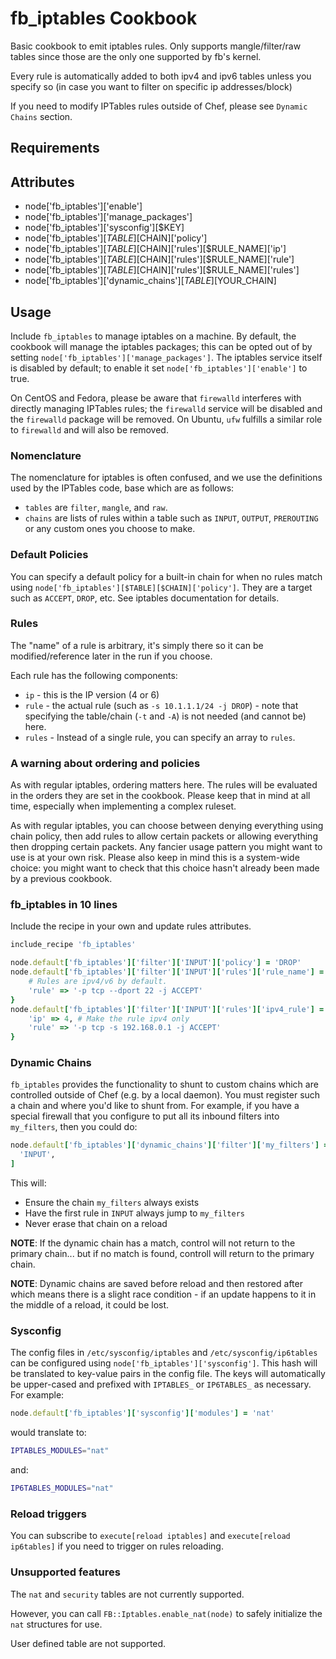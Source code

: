 fb_iptables Cookbook
====================
Basic cookbook to emit iptables rules. Only supports mangle/filter/raw
tables since those are the only one supported by fb's kernel.

Every rule is automatically added to both ipv4 and ipv6 tables unless
you specify so (in case you want to filter on specific ip
addresses/block)

If you need to modify IPTables rules outside of Chef, please see `Dynamic
Chains` section.

Requirements
------------

Attributes
----------
* node['fb_iptables']['enable']
* node['fb_iptables']['manage_packages']
* node['fb_iptables']['sysconfig'][$KEY]
* node['fb_iptables'][$TABLE][$CHAIN]['policy']
* node['fb_iptables'][$TABLE][$CHAIN]['rules'][$RULE_NAME]['ip']
* node['fb_iptables'][$TABLE][$CHAIN]['rules'][$RULE_NAME]['rule']
* node['fb_iptables'][$TABLE][$CHAIN]['rules'][$RULE_NAME]['rules']
* node['fb_iptables']['dynamic_chains'][$TABLE][$YOUR_CHAIN]

Usage
-----
Include `fb_iptables` to manage iptables on a machine. By default, the cookbook
will manage the iptables packages; this can be opted out of by setting
`node['fb_iptables']['manage_packages']`. The iptables service itself is
disabled by default; to enable it set `node['fb_iptables']['enable']` to true.

On CentOS and Fedora, please be aware that `firewalld` interferes with directly
managing IPTables rules; the `firewalld` service will be disabled and the
`firewalld` package will be removed. On Ubuntu, `ufw` fulfills a similar role
to `firewalld` and will also be removed.

### Nomenclature
The nomenclature for iptables is often confused, and we use the definitions used
by the IPTables code, base which are as follows:

* `tables` are `filter`, `mangle`, and `raw`.
* `chains` are lists of rules within a table such as `INPUT`, `OUTPUT`,
  `PREROUTING` or any custom ones you choose to make.

### Default Policies
You can specify a default policy for a built-in chain for when no rules match
using `node['fb_iptables'][$TABLE][$CHAIN]['policy']`. They are a target such as
`ACCEPT`, `DROP`, etc. See iptables documentation for details.

### Rules
The "name" of a rule is arbitrary, it's simply there so it can be
modified/reference later in the run if you choose.

Each rule has the following components:
* `ip` - this is the IP version (4 or 6)
* `rule` - the actual rule (such as `-s 10.1.1.1/24 -j DROP`) - note that
  specifying the table/chain (`-t` and `-A`) is not needed (and cannot be) here.
* `rules` - Instead of a single rule, you can specify an array to `rules`.

### A warning about ordering and policies
As with regular iptables, ordering matters here. The rules will be
evaluated in the orders they are set in the cookbook. Please keep that
in mind at all time, especially when implementing a complex ruleset.

As with regular iptables, you can choose between denying everything
using chain policy, then add rules to allow certain packets or
allowing everything then dropping certain packets. Any fancier usage
pattern you might want to use is at your own risk. Please also keep in
mind this is a system-wide choice: you might want to check that this
choice hasn't already been made by a previous cookbook.

### fb_iptables in 10 lines
Include the recipe in your own and update rules attributes.

```ruby
include_recipe 'fb_iptables'

node.default['fb_iptables']['filter']['INPUT']['policy'] = 'DROP'
node.default['fb_iptables']['filter']['INPUT']['rules']['rule_name'] = {
    # Rules are ipv4/v6 by default.
    'rule' => '-p tcp --dport 22 -j ACCEPT'
}
node.default['fb_iptables']['filter']['INPUT']['rules']['ipv4_rule'] = {
    'ip' => 4, # Make the rule ipv4 only
    'rule' => '-p tcp -s 192.168.0.1 -j ACCEPT'
}
```

### Dynamic Chains
`fb_iptables` provides the functionality to shunt to custom chains which are
controlled outside of Chef (e.g. by a local daemon). You must register such a
chain and where you'd like to shunt from. For example, if you have a special
firewall that you configure to put all its inbound filters into `my_filters`,
then you could do:

```ruby
node.default['fb_iptables']['dynamic_chains']['filter']['my_filters'] = [
  'INPUT',
]
```

This will:
* Ensure the chain `my_filters` always exists
* Have the first rule in `INPUT` always jump to `my_filters`
* Never erase that chain on a reload

**NOTE**: If the dynamic chain has a match, control will not return to the
primary chain... but if no match is found, controll will return to the primary
chain.

**NOTE**: Dynamic chains are saved before reload and then restored after which
means there is a slight race condition - if an update happens to it in the
middle of a reload, it could be lost.

### Sysconfig
The config files in `/etc/sysconfig/iptables` and `/etc/sysconfig/ip6tables` can
be configured using `node['fb_iptables']['sysconfig']`. This hash will be
translated to key-value pairs in the config file. The keys will automatically be
upper-cased and prefixed with `IPTABLES_` or `IP6TABLES_` as necessary. For
example:

```ruby
node.default['fb_iptables']['sysconfig']['modules'] = 'nat'
```

would translate to:

```bash
IPTABLES_MODULES="nat"
```

and:

```bash
IP6TABLES_MODULES="nat"
```

### Reload triggers
You can subscribe to `execute[reload iptables]` and `execute[reload ip6tables]`
if you need to trigger on rules reloading.

### Unsupported features
The `nat` and `security` tables are not currently supported.

However, you can call `FB::Iptables.enable_nat(node)` to safely initialize
the `nat` structures for use.

User defined table are not supported.
